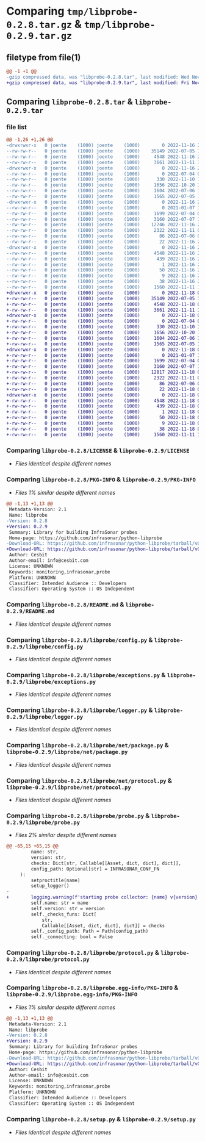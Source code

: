 # Comparing `tmp/libprobe-0.2.8.tar.gz` & `tmp/libprobe-0.2.9.tar.gz`

## filetype from file(1)

```diff
@@ -1 +1 @@
-gzip compressed data, was "libprobe-0.2.8.tar", last modified: Wed Nov 16 21:05:00 2022, max compression
+gzip compressed data, was "libprobe-0.2.9.tar", last modified: Fri Nov 18 08:41:15 2022, max compression
```

## Comparing `libprobe-0.2.8.tar` & `libprobe-0.2.9.tar`

### file list

```diff
@@ -1,26 +1,26 @@
-drwxrwxr-x   0 joente    (1000) joente    (1000)        0 2022-11-16 21:05:00.779899 libprobe-0.2.8/
--rw-rw-r--   0 joente    (1000) joente    (1000)    35149 2022-07-05 11:43:02.000000 libprobe-0.2.8/LICENSE
--rw-rw-r--   0 joente    (1000) joente    (1000)     4548 2022-11-16 21:05:00.779899 libprobe-0.2.8/PKG-INFO
--rw-rw-r--   0 joente    (1000) joente    (1000)     3661 2022-11-11 12:53:37.000000 libprobe-0.2.8/README.md
-drwxrwxr-x   0 joente    (1000) joente    (1000)        0 2022-11-16 21:05:00.779899 libprobe-0.2.8/libprobe/
--rw-rw-r--   0 joente    (1000) joente    (1000)        0 2022-07-04 09:31:51.000000 libprobe-0.2.8/libprobe/__init__.py
--rw-rw-r--   0 joente    (1000) joente    (1000)      330 2022-11-10 12:19:56.000000 libprobe-0.2.8/libprobe/asset.py
--rw-rw-r--   0 joente    (1000) joente    (1000)     1656 2022-10-20 10:01:54.000000 libprobe-0.2.8/libprobe/config.py
--rw-rw-r--   0 joente    (1000) joente    (1000)     1604 2022-07-06 11:10:44.000000 libprobe-0.2.8/libprobe/exceptions.py
--rw-rw-r--   0 joente    (1000) joente    (1000)     1565 2022-07-05 13:02:05.000000 libprobe-0.2.8/libprobe/logger.py
-drwxrwxr-x   0 joente    (1000) joente    (1000)        0 2022-11-16 21:05:00.779899 libprobe-0.2.8/libprobe/net/
--rw-rw-r--   0 joente    (1000) joente    (1000)        0 2021-01-07 12:50:31.000000 libprobe-0.2.8/libprobe/net/__init__.py
--rw-rw-r--   0 joente    (1000) joente    (1000)     1699 2022-07-04 09:19:45.000000 libprobe-0.2.8/libprobe/net/package.py
--rw-rw-r--   0 joente    (1000) joente    (1000)     3160 2022-07-07 13:07:52.000000 libprobe-0.2.8/libprobe/net/protocol.py
--rw-rw-r--   0 joente    (1000) joente    (1000)    12746 2022-11-16 21:03:48.000000 libprobe-0.2.8/libprobe/probe.py
--rw-rw-r--   0 joente    (1000) joente    (1000)     2322 2022-11-11 07:23:21.000000 libprobe-0.2.8/libprobe/protocol.py
--rw-rw-r--   0 joente    (1000) joente    (1000)       86 2022-07-06 09:55:46.000000 libprobe-0.2.8/libprobe/severity.py
--rw-rw-r--   0 joente    (1000) joente    (1000)       22 2022-11-16 21:04:03.000000 libprobe-0.2.8/libprobe/version.py
-drwxrwxr-x   0 joente    (1000) joente    (1000)        0 2022-11-16 21:05:00.779899 libprobe-0.2.8/libprobe.egg-info/
--rw-rw-r--   0 joente    (1000) joente    (1000)     4548 2022-11-16 21:05:00.000000 libprobe-0.2.8/libprobe.egg-info/PKG-INFO
--rw-rw-r--   0 joente    (1000) joente    (1000)      439 2022-11-16 21:05:00.000000 libprobe-0.2.8/libprobe.egg-info/SOURCES.txt
--rw-rw-r--   0 joente    (1000) joente    (1000)        1 2022-11-16 21:05:00.000000 libprobe-0.2.8/libprobe.egg-info/dependency_links.txt
--rw-rw-r--   0 joente    (1000) joente    (1000)       50 2022-11-16 21:05:00.000000 libprobe-0.2.8/libprobe.egg-info/requires.txt
--rw-rw-r--   0 joente    (1000) joente    (1000)        9 2022-11-16 21:05:00.000000 libprobe-0.2.8/libprobe.egg-info/top_level.txt
--rw-rw-r--   0 joente    (1000) joente    (1000)       38 2022-11-16 21:05:00.779899 libprobe-0.2.8/setup.cfg
--rw-rw-r--   0 joente    (1000) joente    (1000)     1560 2022-11-11 11:25:20.000000 libprobe-0.2.8/setup.py
+drwxrwxr-x   0 joente    (1000) joente    (1000)        0 2022-11-18 08:41:15.374033 libprobe-0.2.9/
+-rw-rw-r--   0 joente    (1000) joente    (1000)    35149 2022-07-05 11:43:02.000000 libprobe-0.2.9/LICENSE
+-rw-rw-r--   0 joente    (1000) joente    (1000)     4548 2022-11-18 08:41:15.374033 libprobe-0.2.9/PKG-INFO
+-rw-rw-r--   0 joente    (1000) joente    (1000)     3661 2022-11-11 12:53:37.000000 libprobe-0.2.9/README.md
+drwxrwxr-x   0 joente    (1000) joente    (1000)        0 2022-11-18 08:41:15.370033 libprobe-0.2.9/libprobe/
+-rw-rw-r--   0 joente    (1000) joente    (1000)        0 2022-07-04 09:31:51.000000 libprobe-0.2.9/libprobe/__init__.py
+-rw-rw-r--   0 joente    (1000) joente    (1000)      330 2022-11-10 12:19:56.000000 libprobe-0.2.9/libprobe/asset.py
+-rw-rw-r--   0 joente    (1000) joente    (1000)     1656 2022-10-20 10:01:54.000000 libprobe-0.2.9/libprobe/config.py
+-rw-rw-r--   0 joente    (1000) joente    (1000)     1604 2022-07-06 11:10:44.000000 libprobe-0.2.9/libprobe/exceptions.py
+-rw-rw-r--   0 joente    (1000) joente    (1000)     1565 2022-07-05 13:02:05.000000 libprobe-0.2.9/libprobe/logger.py
+drwxrwxr-x   0 joente    (1000) joente    (1000)        0 2022-11-18 08:41:15.374033 libprobe-0.2.9/libprobe/net/
+-rw-rw-r--   0 joente    (1000) joente    (1000)        0 2021-01-07 12:50:31.000000 libprobe-0.2.9/libprobe/net/__init__.py
+-rw-rw-r--   0 joente    (1000) joente    (1000)     1699 2022-07-04 09:19:45.000000 libprobe-0.2.9/libprobe/net/package.py
+-rw-rw-r--   0 joente    (1000) joente    (1000)     3160 2022-07-07 13:07:52.000000 libprobe-0.2.9/libprobe/net/protocol.py
+-rw-rw-r--   0 joente    (1000) joente    (1000)    12817 2022-11-18 08:39:38.000000 libprobe-0.2.9/libprobe/probe.py
+-rw-rw-r--   0 joente    (1000) joente    (1000)     2322 2022-11-11 07:23:21.000000 libprobe-0.2.9/libprobe/protocol.py
+-rw-rw-r--   0 joente    (1000) joente    (1000)       86 2022-07-06 09:55:46.000000 libprobe-0.2.9/libprobe/severity.py
+-rw-rw-r--   0 joente    (1000) joente    (1000)       22 2022-11-18 08:38:19.000000 libprobe-0.2.9/libprobe/version.py
+drwxrwxr-x   0 joente    (1000) joente    (1000)        0 2022-11-18 08:41:15.370033 libprobe-0.2.9/libprobe.egg-info/
+-rw-rw-r--   0 joente    (1000) joente    (1000)     4548 2022-11-18 08:41:14.000000 libprobe-0.2.9/libprobe.egg-info/PKG-INFO
+-rw-rw-r--   0 joente    (1000) joente    (1000)      439 2022-11-18 08:41:15.000000 libprobe-0.2.9/libprobe.egg-info/SOURCES.txt
+-rw-rw-r--   0 joente    (1000) joente    (1000)        1 2022-11-18 08:41:14.000000 libprobe-0.2.9/libprobe.egg-info/dependency_links.txt
+-rw-rw-r--   0 joente    (1000) joente    (1000)       50 2022-11-18 08:41:15.000000 libprobe-0.2.9/libprobe.egg-info/requires.txt
+-rw-rw-r--   0 joente    (1000) joente    (1000)        9 2022-11-18 08:41:15.000000 libprobe-0.2.9/libprobe.egg-info/top_level.txt
+-rw-rw-r--   0 joente    (1000) joente    (1000)       38 2022-11-18 08:41:15.374033 libprobe-0.2.9/setup.cfg
+-rw-rw-r--   0 joente    (1000) joente    (1000)     1560 2022-11-11 11:25:20.000000 libprobe-0.2.9/setup.py
```

### Comparing `libprobe-0.2.8/LICENSE` & `libprobe-0.2.9/LICENSE`

 * *Files identical despite different names*

### Comparing `libprobe-0.2.8/PKG-INFO` & `libprobe-0.2.9/PKG-INFO`

 * *Files 1% similar despite different names*

```diff
@@ -1,13 +1,13 @@
 Metadata-Version: 2.1
 Name: libprobe
-Version: 0.2.8
+Version: 0.2.9
 Summary: Library for building InfraSonar probes
 Home-page: https://github.com/infrasonar/python-libprobe
-Download-URL: https://github.com/infrasonar/python-libprobe/tarball/v0.2.8
+Download-URL: https://github.com/infrasonar/python-libprobe/tarball/v0.2.9
 Author: Cesbit
 Author-email: info@cesbit.com
 License: UNKNOWN
 Keywords: monitoring,infrasonar,probe
 Platform: UNKNOWN
 Classifier: Intended Audience :: Developers
 Classifier: Operating System :: OS Independent
```

### Comparing `libprobe-0.2.8/README.md` & `libprobe-0.2.9/README.md`

 * *Files identical despite different names*

### Comparing `libprobe-0.2.8/libprobe/config.py` & `libprobe-0.2.9/libprobe/config.py`

 * *Files identical despite different names*

### Comparing `libprobe-0.2.8/libprobe/exceptions.py` & `libprobe-0.2.9/libprobe/exceptions.py`

 * *Files identical despite different names*

### Comparing `libprobe-0.2.8/libprobe/logger.py` & `libprobe-0.2.9/libprobe/logger.py`

 * *Files identical despite different names*

### Comparing `libprobe-0.2.8/libprobe/net/package.py` & `libprobe-0.2.9/libprobe/net/package.py`

 * *Files identical despite different names*

### Comparing `libprobe-0.2.8/libprobe/net/protocol.py` & `libprobe-0.2.9/libprobe/net/protocol.py`

 * *Files identical despite different names*

### Comparing `libprobe-0.2.8/libprobe/probe.py` & `libprobe-0.2.9/libprobe/probe.py`

 * *Files 2% similar despite different names*

```diff
@@ -65,15 +65,15 @@
         name: str,
         version: str,
         checks: Dict[str, Callable[[Asset, dict, dict], dict]],
         config_path: Optional[str] = INFRASONAR_CONF_FN
     ):
         setproctitle(name)
         setup_logger()
-
+        logging.warning(f'starting probe collector: {name} v{version}')
         self.name: str = name
         self.version: str = version
         self._checks_funs: Dict[
             str,
             Callable[[Asset, dict, dict], dict]] = checks
         self._config_path: Path = Path(config_path)
         self._connecting: bool = False
```

### Comparing `libprobe-0.2.8/libprobe/protocol.py` & `libprobe-0.2.9/libprobe/protocol.py`

 * *Files identical despite different names*

### Comparing `libprobe-0.2.8/libprobe.egg-info/PKG-INFO` & `libprobe-0.2.9/libprobe.egg-info/PKG-INFO`

 * *Files 1% similar despite different names*

```diff
@@ -1,13 +1,13 @@
 Metadata-Version: 2.1
 Name: libprobe
-Version: 0.2.8
+Version: 0.2.9
 Summary: Library for building InfraSonar probes
 Home-page: https://github.com/infrasonar/python-libprobe
-Download-URL: https://github.com/infrasonar/python-libprobe/tarball/v0.2.8
+Download-URL: https://github.com/infrasonar/python-libprobe/tarball/v0.2.9
 Author: Cesbit
 Author-email: info@cesbit.com
 License: UNKNOWN
 Keywords: monitoring,infrasonar,probe
 Platform: UNKNOWN
 Classifier: Intended Audience :: Developers
 Classifier: Operating System :: OS Independent
```

### Comparing `libprobe-0.2.8/setup.py` & `libprobe-0.2.9/setup.py`

 * *Files identical despite different names*

